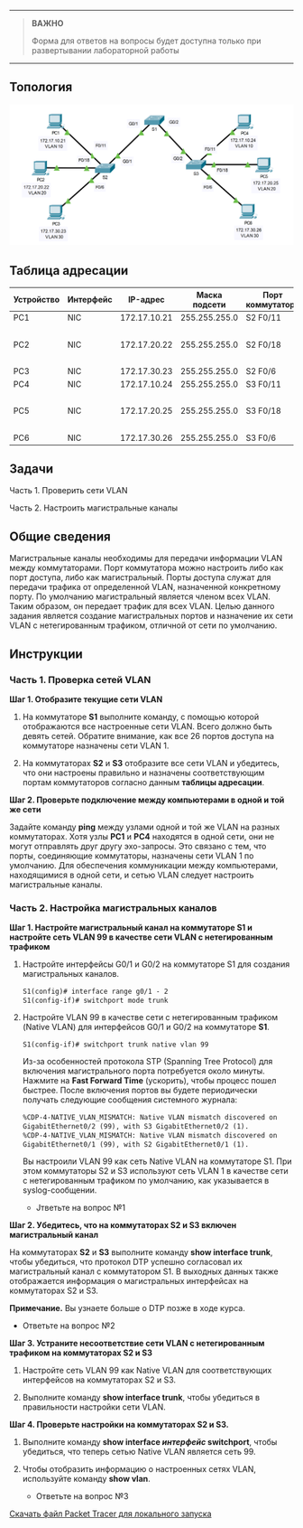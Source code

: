 
---

> **ВАЖНО**
> 
> Форма для ответов на вопросы будет доступна только при развертывании лабораторной работы 

---

## Топология

![](./assets/topology.png)

## Таблица адресации

| Устройство | Интерфейс | IP-адрес     | Маска подсети | Порт коммутатора | VLAN                   |
|------------|-----------|--------------|---------------|------------------|------------------------|
| PC1        | NIC       | 172.17.10.21 | 255.255.255.0 | S2 F0/11         | 10                     |
| PC2        | NIC       | 172.17.20.22 | 255.255.255.0 | S2 F0/18         | В данном примере — 20. |
| PC3        | NIC       | 172.17.30.23 | 255.255.255.0 | S2 F0/6          | 30                     |
| PC4        | NIC       | 172.17.10.24 | 255.255.255.0 | S3 F0/11         | 10                     |
| PC5        | NIC       | 172.17.20.25 | 255.255.255.0 | S3 F0/18         | В данном примере — 20. |
| PC6        | NIC       | 172.17.30.26 | 255.255.255.0 | S3 F0/6          | 30                     |

## Задачи

Часть 1. Проверить сети VLAN

Часть 2. Настроить магистральные каналы

## Общие сведения

Магистральные каналы необходимы для передачи информации VLAN между коммутаторами. Порт коммутатора можно настроить либо как порт доступа, либо как магистральный. Порты доступа служат для передачи трафика от определенной VLAN, назначенной конкретному порту. По умолчанию магистральный является членом всех VLAN. Таким образом, он передает трафик для всех VLAN. Целью данного задания является создание магистральных портов и назначение их сети VLAN с нетегированным трафиком, отличной от сети по умолчанию.

## Инструкции

### Часть 1. Проверка сетей VLAN

**Шаг 1. Отобразите текущие сети VLAN**

1.  На коммутаторе **S1** выполните команду, с помощью которой отображаются все настроенные сети VLAN. Всего должно быть девять сетей. Обратите внимание, как все 26 портов доступа на коммутаторе назначены сети VLAN 1.

2.  На коммутаторах **S2** и **S3** отобразите все сети VLAN и убедитесь, что они настроены правильно и назначены соответствующим портам коммутаторов согласно данным **таблицы адресации**.

**Шаг 2. Проверьте подключение между компьютерами в одной и той же сети**

Задайте команду **ping** между узлами одной и той же VLAN на разных коммутаторах. Хотя узлы **PC1** и **PC4** находятся в одной сети, они не могут отправлять друг другу эхо-запросы. Это связано с тем, что порты, соединяющие коммутаторы, назначены сети VLAN 1 по умолчанию. Для обеспечения коммуникации между компьютерами, находящимися в одной сети, и сетью VLAN следует настроить магистральные каналы.

### Часть 2. Настройка магистральных каналов

**Шаг 1. Настройте магистральный канал на коммутаторе S1 и настройте сеть VLAN 99 в качестве сети VLAN с нетегированным трафиком**

1.  Настройте интерфейсы G0/1 и G0/2 на коммутаторе S1 для создания магистральных каналов.

    ```
    S1(config)# interface range g0/1 - 2
    S1(config-if)# switchport mode trunk
    ```

2.  Настройте VLAN 99 в качестве сети с нетегированным трафиком (Native VLAN) для интерфейсов G0/1 и G0/2 на коммутаторе **S1**.

    ```
    S1(config-if)# switchport trunk native vlan 99
    ```

    Из-за особенностей протокола STP (Spanning Tree Protocol) для включения магистрального порта потребуется около минуты. Нажмите на **Fast Forward Time** (ускорить), чтобы процесс пошел быстрее. После включения портов вы будете периодически получать следующие сообщения системного журнала:

    ```
    %CDP-4-NATIVE_VLAN_MISMATCH: Native VLAN mismatch discovered on GigabitEthernet0/2 (99), with S3 GigabitEthernet0/2 (1).
    %CDP-4-NATIVE_VLAN_MISMATCH: Native VLAN mismatch discovered on GigabitEthernet0/1 (99), with S2 GigabitEthernet0/1 (1).
    ```

    Вы настроили VLAN 99 как сеть Native VLAN на коммутаторе S1. При этом коммутаторы S2 и S3 используют сеть VLAN 1 в качестве сети с нетегированным трафиком по умолчанию, как указывается в syslog-сообщении.

    - Jтветьте на вопрос №1

**Шаг 2. Убедитесь, что на коммутаторах S2 и S3 включен магистральный канал**

На коммутаторах **S2** и **S3** выполните команду **show interface trunk**, чтобы убедиться, что протокол DTP успешно согласовал их магистральный канал с коммутатором S1. В выходных данных также отображается информация о магистральных интерфейсах на коммутаторах S2 и S3.

**Примечание.** Вы узнаете больше о DTP позже в ходе курса.

- Ответьте на вопрос №2

**Шаг 3. Устраните несоответствие сети VLAN с нетегированным трафиком на коммутаторах S2 и S3**

1.  Настройте сеть VLAN 99 как Native VLAN для соответствующих интерфейсов на коммутаторах S2 и S3.

2.  Выполните команду **show interface trunk**, чтобы убедиться в правильности настройки сети VLAN.

**Шаг 4. Проверьте настройки на коммутаторах S2 и S3.**

1.  Выполните команду **show interface _интерфейс_ switchport**, чтобы убедиться, что теперь сетью Native VLAN является сеть 99.

2.  Чтобы отобразить информацию о настроенных сетях VLAN, используйте команду **show vlan**.

    - Ответьте на вопрос №3

[Скачать файл Packet Tracer для локального запуска](./assets/3.4.5-lab.pka)
